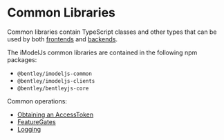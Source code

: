# Common Libraries

Common libraries contain TypeScript classes and other types that can be used by both [frontends](..\frontend\index.md) and [backends](..\backend\index.md).

The iModelJs common libraries are contained in the following npm packages:

* `@bentley/imodeljs-common`
* `@bentley/imodeljs-clients`
* `@bentley/bentleyjs-core`

Common operations:

* [Obtaining an AccessToken](./AccessToken.md)
* [FeatureGates](./FeatureGates)
* [Logging](./Logging)
